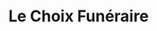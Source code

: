 ---
title: "Le Choix Funéraire"
url: /faches-thumesnil/le-choix-funeraire/
shop: directeurs de funérailles
---